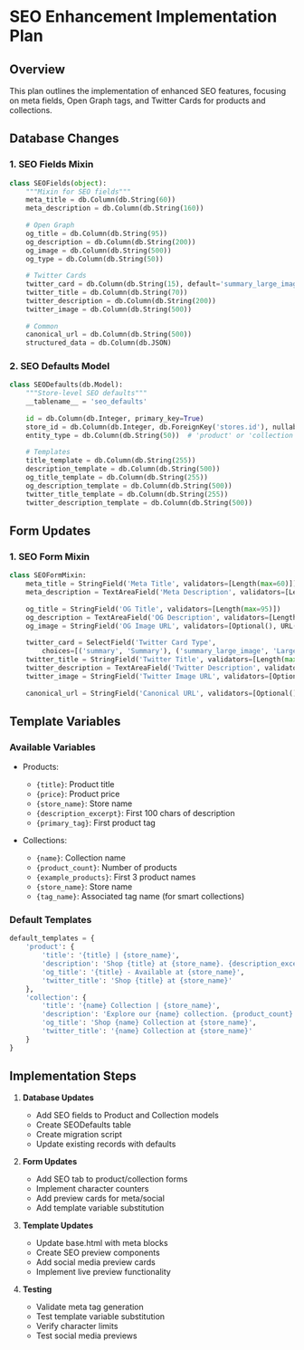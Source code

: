 # SEO Enhancement Implementation Plan

## Overview
This plan outlines the implementation of enhanced SEO features, focusing on meta fields, Open Graph tags, and Twitter Cards for products and collections.

## Database Changes

### 1. SEO Fields Mixin
```python
class SEOFields(object):
    """Mixin for SEO fields"""
    meta_title = db.Column(db.String(60))
    meta_description = db.Column(db.String(160))
    
    # Open Graph
    og_title = db.Column(db.String(95))
    og_description = db.Column(db.String(200))
    og_image = db.Column(db.String(500))
    og_type = db.Column(db.String(50))
    
    # Twitter Cards
    twitter_card = db.Column(db.String(15), default='summary_large_image')
    twitter_title = db.Column(db.String(70))
    twitter_description = db.Column(db.String(200))
    twitter_image = db.Column(db.String(500))
    
    # Common
    canonical_url = db.Column(db.String(500))
    structured_data = db.Column(db.JSON)
```

### 2. SEO Defaults Model
```python
class SEODefaults(db.Model):
    """Store-level SEO defaults"""
    __tablename__ = 'seo_defaults'
    
    id = db.Column(db.Integer, primary_key=True)
    store_id = db.Column(db.Integer, db.ForeignKey('stores.id'), nullable=False)
    entity_type = db.Column(db.String(50))  # 'product' or 'collection'
    
    # Templates
    title_template = db.Column(db.String(255))
    description_template = db.Column(db.String(500))
    og_title_template = db.Column(db.String(255))
    og_description_template = db.Column(db.String(500))
    twitter_title_template = db.Column(db.String(255))
    twitter_description_template = db.Column(db.String(500))
```

## Form Updates

### 1. SEO Form Mixin
```python
class SEOFormMixin:
    meta_title = StringField('Meta Title', validators=[Length(max=60)])
    meta_description = TextAreaField('Meta Description', validators=[Length(max=160)])
    
    og_title = StringField('OG Title', validators=[Length(max=95)])
    og_description = TextAreaField('OG Description', validators=[Length(max=200)])
    og_image = StringField('OG Image URL', validators=[Optional(), URL()])
    
    twitter_card = SelectField('Twitter Card Type', 
        choices=[('summary', 'Summary'), ('summary_large_image', 'Large Image')])
    twitter_title = StringField('Twitter Title', validators=[Length(max=70)])
    twitter_description = TextAreaField('Twitter Description', validators=[Length(max=200)])
    twitter_image = StringField('Twitter Image URL', validators=[Optional(), URL()])
    
    canonical_url = StringField('Canonical URL', validators=[Optional(), URL()])
```

## Template Variables

### Available Variables
- Products:
  - `{title}`: Product title
  - `{price}`: Product price
  - `{store_name}`: Store name
  - `{description_excerpt}`: First 100 chars of description
  - `{primary_tag}`: First product tag

- Collections:
  - `{name}`: Collection name
  - `{product_count}`: Number of products
  - `{example_products}`: First 3 product names
  - `{store_name}`: Store name
  - `{tag_name}`: Associated tag name (for smart collections)

### Default Templates
```python
default_templates = {
    'product': {
        'title': '{title} | {store_name}',
        'description': 'Shop {title} at {store_name}. {description_excerpt}',
        'og_title': '{title} - Available at {store_name}',
        'twitter_title': 'Shop {title} at {store_name}'
    },
    'collection': {
        'title': '{name} Collection | {store_name}',
        'description': 'Explore our {name} collection. {product_count} products including {example_products}',
        'og_title': 'Shop {name} Collection at {store_name}',
        'twitter_title': '{name} Collection at {store_name}'
    }
}
```

## Implementation Steps

1. **Database Updates**
   - Add SEO fields to Product and Collection models
   - Create SEODefaults table
   - Create migration script
   - Update existing records with defaults

2. **Form Updates**
   - Add SEO tab to product/collection forms
   - Implement character counters
   - Add preview cards for meta/social
   - Add template variable substitution

3. **Template Updates**
   - Update base.html with meta blocks
   - Create SEO preview components
   - Add social media preview cards
   - Implement live preview functionality

4. **Testing**
   - Validate meta tag generation
   - Test template variable substitution
   - Verify character limits
   - Test social media previews